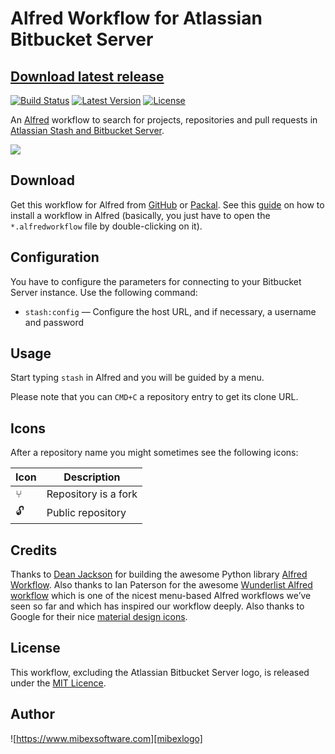 # Alfred Workflow for Atlassian Bitbucket Server #

## [Download latest release][latestrelease]

[![Build Status](http://img.shields.io/travis/mibexsoftware/alfred-stash-workflow.svg?style=flat-square)](https://travis-ci.org/mibexsoftware/alfred-stash-workflow)
[![Latest Version](http://img.shields.io/github/release/mibexsoftware/alfred-stash-workflow.svg?style=flat-square)](https://github.com/mibexsoftware/alfred-stash-workflow/releases)
[![License](http://img.shields.io/badge/license-MIT-blue.svg?style=flat-square)](http://mibexsoftware.mit-license.org/2015)


An [Alfred][alfred] workflow to search for projects, repositories and pull requests in [Atlassian Stash and Bitbucket Server][stash].


![][screencast]


## Download ##

Get this workflow for Alfred from [GitHub][latestrelease] or [Packal][packal-page]. See 
this [guide][alfred-workflow-installation] on how to install a workflow in Alfred (basically, you 
just have to open the `*.alfredworkflow` file by double-clicking on it).


## Configuration ##

You have to configure the parameters for connecting to your Bitbucket Server instance. Use the following command:

- `stash:config` — Configure the host URL, and if necessary, a username and password


## Usage ##

Start typing `stash` in Alfred and you will be guided by a menu.

Please note that you can `CMD+C` a repository entry to get its clone URL.


## Icons ##

After a repository name you might sometimes see the following icons:

| Icon |                    Description                    |
|------|---------------------------------------------------|
|  ⑂   | Repository is a fork                              |
|  🔓   | Public repository                                 |


## Credits ##

Thanks to [Dean Jackson][deanishe] for building the awesome Python library [Alfred Workflow][alfred-workflow].
Also thanks to Ian Paterson for the awesome [Wunderlist Alfred workflow][wunderlist] which is one of the nicest 
menu-based Alfred workflows we’ve seen so far and which has inspired our workflow deeply.
Also thanks to Google for their nice [material design icons][google-material-design].


## License ##

This workflow, excluding the Atlassian Bitbucket Server logo, is released under the [MIT Licence][mit].


## Author

![https://www.mibexsoftware.com][mibexlogo]


[alfred]: https://www.alfredapp.com/
[latestrelease]: https://github.com/mibexsoftware/alfred-stash-workflow/releases/latest
[stash]: http://www.atlassian.com/stash
[wunderlist]: https://github.com/idpaterson/alfred-wunderlist-workflow
[mibexlogo]: https://www.mibexsoftware.com/wp-content/uploads/2015/06/mibex.png
[deanishe]: hhttps://github.com/deanishe
[mit]: http://opensource.org/licenses/MIT
[alfred-workflow]: hhttps://github.com/deanishe
[packal-page]: http://www.packal.org/workflow/atlassian-stash-workflow
[screencast]: https://raw.githubusercontent.com/mibexsoftware/alfred-stash-workflow/master/screencast.gif
[alfred-workflow-installation]: http://support.alfredapp.com/workflows:installing/
[google-material-design]: https://github.com/google/material-design-icons
